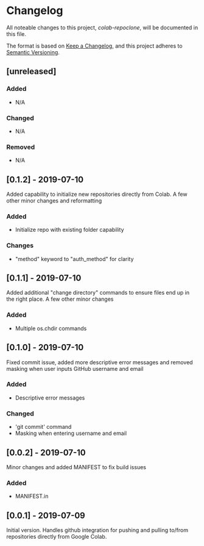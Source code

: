  Changelog
 =========

All noteable changes to this project, *colab-repoclone*, will be documented in this file.

The format is based on [Keep a Changelog](https://keepachangelog.com/en/1.0.0/),
and this project adheres to [Semantic Versioning](https://semver.org/spec/v2.0.0.html).

## [unreleased]

### Added
 - N/A

### Changed
 - N/A

### Removed
 - N/A

## [0.1.2] - 2019-07-10

Added capability to initialize new repositories directly from Colab. A few other minor
changes and reformatting

### Added
 - Initialize repo with existing folder capability

### Changes
 - "method" keyword to "auth_method" for clarity


## [0.1.1] - 2019-07-10

Added additional "change directory" commands to ensure files end up in the right place.
A few other minor changes

### Added
 - Multiple os.chdir commands


## [0.1.0] - 2019-07-10

Fixed commit issue, added more descriptive error messages and removed masking when user 
inputs GitHub username and email

### Added
 - Descriptive error messages

### Changed
 - 'git commit' command
 - Masking when entering username and email


## [0.0.2] - 2019-07-10

Minor changes and added MANIFEST to fix build issues

### Added
 - MANIFEST.in


## [0.0.1] - 2019-07-09

Initial version. Handles github integration for pushing and pulling to/from repositories
directly from Google Colab.
